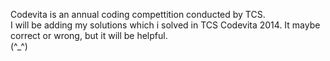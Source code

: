 Codevita is an annual coding compettition conducted by TCS.
<br>
I will be adding my solutions which i solved in TCS Codevita 2014. It maybe correct or wrong, but it will be helpful.
<br>
(^_^)
